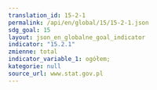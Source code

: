 ```yaml
---
translation_id: 15-2-1
permalink: /api/en/global/15/15-2-1.json
sdg_goal: 15
layout: json_en_globalne_goal_indicator
indicator: "15.2.1"
zmienne: total
indicator_variable_1: ogółem;
kategorie: null
source_url: www.stat.gov.pl
---
```

